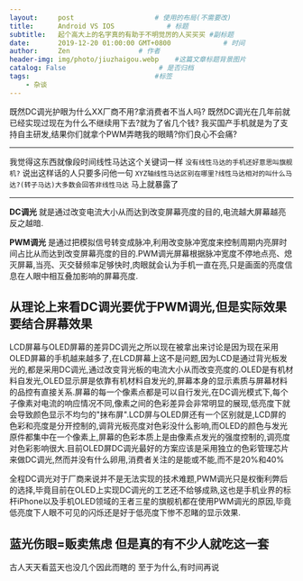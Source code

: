```yaml
---
layout:     post                    # 使用的布局(不需要改)
title:      Android VS IOS             # 标题
subtitle:   起个高大上的名字真的有助于不明觉厉的人买买买 #副标题
date:       2019-12-20 01:00:00 GMT+0800             # 时间
author:     Zen                 # 作者
header-img: img/photo/jiuzhaigou.webp    #这篇文章标题背景图片
catalog: False                       # 是否归档
tags:                               #标签
    - 杂谈
---
```


既然DC调光护眼为什么XX厂商不用?拿消费者不当人吗?
既然DC调光在几年前就已经实现过现在为什么不继续用下去?就为了省几个钱?
我买国产手机就是为了支持自主研发,结果你们就拿个PWM弄瞎我的眼睛?你们良心不会痛?

----
我觉得这东西就像段时间线性马达这个关键词一样
`没有线性马达的手机还好意思叫旗舰机?`
说出这样话的人只要多问他一句
`XYZ轴线性马达区别在哪里?线性马达相对的叫什么马达?(转子马达)大多数会回答非线性马达`
马上就暴露了

----

**DC调光** 就是通过改变电流大小从而达到改变屏幕亮度的目的,电流越大屏幕越亮反之越暗.

**PWM调光** 是通过把模拟信号转变成脉冲,利用改变脉冲宽度来控制周期内亮屏时间占比从而达到改变屏幕亮度的目的.PWM调光屏幕根据脉冲宽度不停地点亮、熄灭屏幕,当亮、灭交替频率足够快时,肉眼就会认为手机一直在亮,只是画面的亮度信息在人眼中相互叠加影响的屏幕亮度.

从理论上来看DC调光要优于PWM调光,但是实际效果要结合屏幕效果
----

LCD屏幕与OLED屏幕的差异DC调光之所以现在被拿出来讨论是因为现在采用OLED屏幕的手机越来越多了,在LCD屏幕上这不是问题,因为LCD是通过背光板发光的,都是采用DC调光,通过改变背光板的电流大小从而改变亮度的.OLED是有机材料自发光,OLED显示屏是依靠有机材料自发光的,屏幕本身的显示素质与屏幕材料的品控有直接关系.屏幕的每一个像素点都是可以自行发光,在DC调光模式下,每个子像素对电流的响应情况不同,像素之间的色彩差异会非常明显的展现,低亮度下就会导致颜色显示不均匀的"抹布屏".LCD屏与OLED屏还有一个区别就是,LCD屏的色彩和亮度是分开控制的,调背光板亮度对色彩没什么影响,而OLED的颜色与发光原件都集中在一个像素上,屏幕的色彩本质上是由像素点发光的强度控制的,调亮度对色彩影响很大.目前OLED屏DC调光最好的方案应该是采用独立的色彩管理芯片来做DC调光,然而并没有什么卵用,消费者关注的是能或不能,而不是20%和40%

全程DC调光对于厂商来说并不是无法实现的技术难题,PWM调光只是权衡利弊后的选择,毕竟目前在OLED上实现DC调光的工艺还不给够成熟,这也是手机业界的标杆iPhone以及手机OLED领域的王者三星的旗舰机都在使用PWM调光的原因,毕竟低亮度下人眼不可见的闪烁还是好于低亮度下惨不忍睹的显示效果.

蓝光伤眼=贩卖焦虑 但是真的有不少人就吃这一套
----
古人天天看蓝天也没几个因此而瞎的
至于为什么,有时间再说
